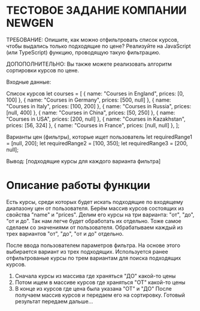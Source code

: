 
# ТЕСТОВОЕ ЗАДАНИЕ КОМПАНИИ NEWGEN

  ТРЕБОВАНИЕ:
  Опишите, как можно отфильтровать список курсов, чтобы выдались только подходящие по цене? 
  Реализуйте на JavaScript (или TypeScript) функцию, проводящую такую фильтрацию.

  ДОПОПОЛНИТЕЛЬНО:
  Вы также можете реализовать алгоритм сортировки курсов по цене.

  Входные данные:

  Список курсов
    let courses = [
        { name: "Courses in England", prices: [0, 100] }, 
        { name: "Courses in Germany", prices: [500, null] }, 
        { name: "Courses in Italy", prices: [100, 200] }, 
        { name: "Courses in Russia", prices: [null, 400] },
        { name: "Courses in China", prices: [50, 250] },
        { name: "Courses in USA", prices: [200, null] },
        { name: "Courses in Kazakhstan", prices: [56, 324] },
        { name: "Courses in France", prices: [null, null] },
    ];

  Варианты цен (фильтры), которые ищет пользователь
    let requiredRange1 = [null, 200];
    let requiredRange2 = [100, 350];
    let requiredRange3 = [200, null];

  Вывод:
  [подходящие курсы для каждого варианта фильтра]
 
 # Описание работы функции
 Есть курсы, среди которых будет искать подходящие по входящему диапазону цен от пользователя.
 Берём массив курсов состоящих из свойства "name" и "prices".
 Делим его курсы на три варианта: "от", "до", "от и до". Так нам легче будет обработать их отдельно.
 Тоже самое сделаем  со значениями от пользователя. Обрабатываем каждый из трех вариантов "от", "до", "от и до" отдельно.

 После ввода пользователем параметров фильтра. На основе этого выбирается вариант из трех подходящих.
 Используется ранее отфильтрованые курсы по трем вариантам для поиска подходящих курсов.
 1) Сначала курсы из массива где храняться "ДО" какой-то цены
 2) Потом ищем в массиве курсов где храняться "ОТ" какой-то цены
 3) В конце из курсов где цена была указана "ОТ" и "ДО"
 После получаем массив курсов и передаем его на сортировку.
 Готовый результат передаем дальше...